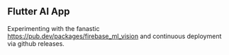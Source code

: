 ## Flutter AI App


Experimenting with the fanastic https://pub.dev/packages/firebase_ml_vision and continuous deployment via github releases.
